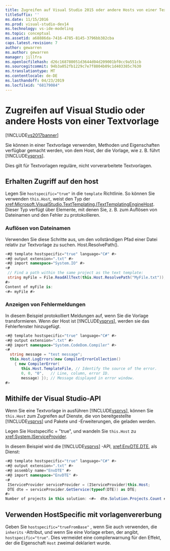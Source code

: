 ```yaml
---
title: Zugreifen auf Visual Studio 2015 oder andere Hosts von einer Textvorlage | Microsoft-Dokumentation
titleSuffix: ''
ms.date: 11/15/2016
ms.prod: visual-studio-dev14
ms.technology: vs-ide-modeling
ms.topic: conceptual
ms.assetid: a68886da-7416-4785-8145-3796bb382cba
caps.latest.revision: 7
author: gewarren
ms.author: gewarren
manager: jillfra
ms.openlocfilehash: d26c168780051d3644d04d209001bf0cc9a551cb
ms.sourcegitcommit: 94b3a052fb1229c7e7f8804b09c1d403385c7630
ms.translationtype: MT
ms.contentlocale: de-DE
ms.lasthandoff: 04/23/2019
ms.locfileid: "68179084"
---
```

# <a name="accessing-visual-studio-or-other-hosts-from-a-text-template"></a>Zugreifen auf Visual Studio oder andere Hosts von einer Textvorlage
[!INCLUDE[vs2017banner](../includes/vs2017banner.md)]

Sie können in einer Textvorlage verwenden, Methoden und Eigenschaften verfügbar gemacht werden, von dem Host, der die Vorlage, wie z. B. führt [!INCLUDE[vsprvs](../includes/vsprvs-md.md)].

 Dies gilt für Textvorlagen reguläre, nicht vorverarbeitete Textvorlagen.

## <a name="obtaining-access-to-the-host"></a>Erhalten Zugriff auf den host
 Legen Sie `hostspecific="true"` in die `template` Richtlinie. So können Sie verwenden `this.Host`, weist den Typ der <xref:Microsoft.VisualStudio.TextTemplating.ITextTemplatingEngineHost>. Dieser Typ verfügt über Elemente, mit denen Sie, z. B. zum Auflösen von Dateinamen und den Fehler zu protokollieren.

### <a name="resolving-file-names"></a>Auflösen von Dateinamen
 Verwenden Sie diese Schritte aus, um den vollständigen Pfad einer Datei relativ zur Textvorlage zu suchen. Host.ResolvePath().

```csharp
<#@ template hostspecific="true" language="C#" #>
<#@ output extension=".txt" #>
<#@ import namespace="System.IO" #>
<#
 // Find a path within the same project as the text template:
 string myFile = File.ReadAllText(this.Host.ResolvePath("MyFile.txt"));
#>
Content of myFile is:
<#= myFile #>

```

### <a name="displaying-error-messages"></a>Anzeigen von Fehlermeldungen
 In diesem Beispiel protokolliert Meldungen auf, wenn Sie die Vorlage transformieren. Wenn der Host ist [!INCLUDE[vsprvs](../includes/vsprvs-md.md)], werden sie das Fehlerfenster hinzugefügt.

```csharp
<#@ template hostspecific="true" language="C#" #>
<#@ output extension=".txt" #>
<#@ import namespace="System.CodeDom.Compiler" #>
<#
  string message = "test message";
  this.Host.LogErrors(new CompilerErrorCollection()
    { new CompilerError(
       this.Host.TemplateFile, // Identify the source of the error.
       0, 0, "0",   // Line, column, error ID.
       message) }); // Message displayed in error window.
#>

```

## <a name="using-the-visual-studio-api"></a>Mithilfe der Visual Studio-API
 Wenn Sie eine Textvorlage in ausführen [!INCLUDE[vsprvs](../includes/vsprvs-md.md)], können Sie `this.Host` zum Zugreifen auf Dienste, die von bereitgestellte [!INCLUDE[vsprvs](../includes/vsprvs-md.md)] und Pakete und -Erweiterungen, die geladen werden.

 Legen Sie Hostspecific = "true", und wandeln Sie `this.Host` zu <xref:System.IServiceProvider>.

 In diesem Beispiel wird die [!INCLUDE[vsprvs](../includes/vsprvs-md.md)] -API, <xref:EnvDTE.DTE>, als Dienst:

```csharp
<#@ template hostspecific="true" language="C#" #>
<#@ output extension=".txt" #>
<#@ assembly name="EnvDTE" #>
<#@ import namespace="EnvDTE" #>
<#
 IServiceProvider serviceProvider = (IServiceProvider)this.Host;
 DTE dte = serviceProvider.GetService(typeof(DTE)) as DTE;
#>
Number of projects in this solution: <#=  dte.Solution.Projects.Count #>

```

## <a name="using-hostspecific-with-template-inheritance"></a>Verwenden HostSpecific mit vorlagenvererbung
 Geben Sie `hostspecific="trueFromBase"` , wenn Sie auch verwenden, die `inherits` -Attribut, und wenn Sie eine Vorlage erben, der angibt, `hostspecific="true"`. Dies vermeidet eine compilerwarnung für den Effekt, der die Eigenschaft `Host` zweimal deklariert wurde.
